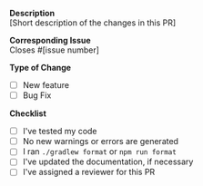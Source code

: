 **Description**  
[Short description of the changes in this PR]

**Corresponding Issue**  
Closes #[issue number]

**Type of Change**
- [ ] New feature
- [ ] Bug Fix

**Checklist**
- [ ] I've tested my code
- [ ] No new warnings or errors are generated
- [ ] I ran `./gradlew format` or `npm run format`
- [ ] I've updated the documentation, if necessary
- [ ] I've assigned a reviewer for this PR